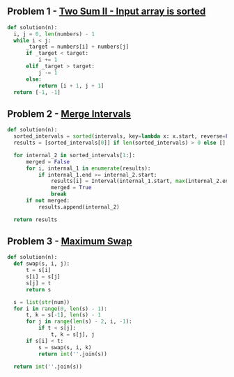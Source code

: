 ## Problem 1 - [Two Sum II - Input array is sorted](https://leetcode.com/problems/two-sum-ii-input-array-is-sorted/)
```python
def solution(n):
  i, j = 0, len(numbers) - 1
  while i < j:
      _target = numbers[i] + numbers[j]
      if _target < target:
          i += 1
      elif _target > target:
          j -= 1
      else:
          return [i + 1, j + 1]
  return [-1, -1]
```

## Problem 2 - [Merge Intervals](https://leetcode.com/problems/merge-intervals/)
```python
def solution(n):
  sorted_intervals = sorted(intervals, key=lambda x: x.start, reverse=False)
  results = [sorted_intervals[0]] if len(sorted_intervals) > 0 else []

  for internal_2 in sorted_intervals[1:]:
      merged = False
      for i, internal_1 in enumerate(results):
          if internal_1.end >= internal_2.start:
              results[i] = Interval(internal_1.start, max(internal_2.end, internal_1.end))
              merged = True
              break
      if not merged:
          results.append(internal_2)

  return results
```

## Problem 3 - [Maximum Swap](https://leetcode.com/problems/maximum-swap/)
```python
def solution(n):
  def swap(s, i, j):
      t = s[i]
      s[i] = s[j]
      s[j] = t
      return s

  s = list(str(num))
  for i in range(0, len(s) - 1):
      t, k = s[-1], len(s) - 1
      for j in range(len(s) - 2, i, -1):
          if t < s[j]:
              t, k = s[j], j
      if s[i] < t:
          s = swap(s, i, k)
          return int(''.join(s))

  return int(''.join(s))
```
